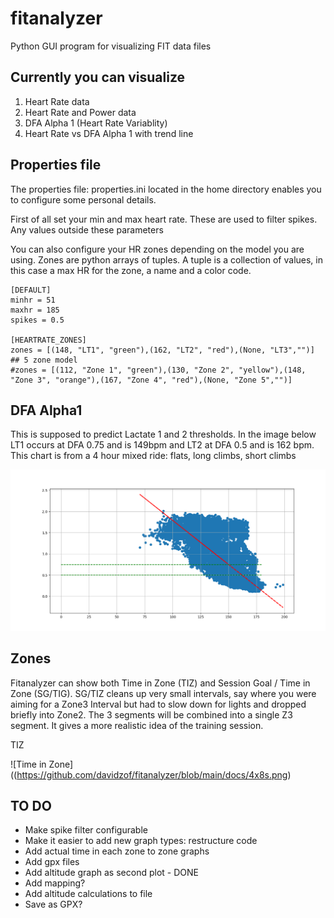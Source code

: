# fitanalyzer
Python GUI program for visualizing FIT data files

## Currently you can visualize
1. Heart Rate data
2. Heart Rate and Power data
3. DFA Alpha 1 (Heart Rate Variablity)
4. Heart Rate vs DFA Alpha 1 with trend line

## Properties file

The properties file: properties.ini located in the home directory enables you to
configure some personal details.

First of all set your min and max heart rate. These are used to filter spikes. Any
values outside these parameters

You can also configure your HR zones depending on the model you are using.
Zones are python arrays of tuples. A tuple is a collection of values,
in this case a max HR for the zone, a name and a color code.
```editorconfig
[DEFAULT]
minhr = 51
maxhr = 185
spikes = 0.5

[HEARTRATE_ZONES]
zones = [(148, "LT1", "green"),(162, "LT2", "red"),(None, "LT3","")]
## 5 zone model
#zones = [(112, "Zone 1", "green"),(130, "Zone 2", "yellow"),(148, "Zone 3", "orange"),(167, "Zone 4", "red"),(None, "Zone 5","")]

```
## DFA Alpha1
This is supposed to predict Lactate 1 and 2 thresholds. In the image below LT1 occurs at DFA 0.75 and is 149bpm and LT2 at DFA 0.5 and is 162 bpm. This chart is from a 4 hour mixed ride: flats, long climbs, short climbs

![DFA Alpha1](https://github.com/davidzof/fitanalyzer/blob/main/docs/dfa-alpha1.png)

## Zones
Fitanalyzer can show both Time in Zone (TIZ) and Session Goal / Time in Zone (SG/TIG). SG/TIZ cleans up very small intervals, say where you were aiming for a Zone3 Interval but had to slow down for lights and dropped briefly into Zone2. The 3 segments will be combined into a single Z3 segment. It gives a more realistic idea of the training session.

TIZ

![Time in Zone]((https://github.com/davidzof/fitanalyzer/blob/main/docs/4x8s.png)




## TO DO
* Make spike filter configurable
* Make it easier to add new graph types: restructure code
* Add actual time in each zone to zone graphs
* Add gpx files
* Add altitude graph as second plot - DONE
* Add mapping?
* Add altitude calculations to file
* Save as GPX?
